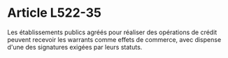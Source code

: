 # Article L522-35

<p>Les établissements publics agréés pour réaliser des opérations de crédit peuvent recevoir les warrants comme effets de commerce, avec dispense d'une des signatures exigées par leurs statuts.</p>